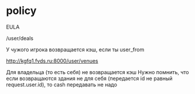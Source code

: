 # policy
EULA



/user/deals

У чужого игрока возвращается кэш, если ты user_from



http://kgfq1.fvds.ru:8000/user/venues
	
Для владельца (то есть себя) не возвращается кэш
Нужно помнить, что если возвращаются здания не для себя (передается id не равный request.user.id), то cash передавать не надо
